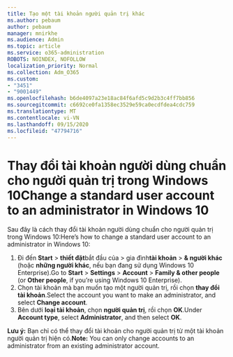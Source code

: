 ```yaml
---
title: Tạo một tài khoản người quản trị khác
ms.author: pebaum
author: pebaum
manager: mnirkhe
ms.audience: Admin
ms.topic: article
ms.service: o365-administration
ROBOTS: NOINDEX, NOFOLLOW
localization_priority: Normal
ms.collection: Adm_O365
ms.custom:
- "3451"
- "9001449"
ms.openlocfilehash: b6de4097a23e18ac84f6afd5c9d2b3c4ff7bb856
ms.sourcegitcommit: c6692ce0fa1358ec3529e59ca0ecdfdea4cdc759
ms.translationtype: MT
ms.contentlocale: vi-VN
ms.lasthandoff: 09/15/2020
ms.locfileid: "47794716"
---
```

# <a name="change-a-standard-user-account-to-an-administrator-in-windows-10"></a><span data-ttu-id="0ca23-102">Thay đổi tài khoản người dùng chuẩn cho người quản trị trong Windows 10</span><span class="sxs-lookup"><span data-stu-id="0ca23-102">Change a standard user account to an administrator in Windows 10</span></span>

<span data-ttu-id="0ca23-103">Sau đây là cách thay đổi tài khoản người dùng chuẩn cho người quản trị trong Windows 10:</span><span class="sxs-lookup"><span data-stu-id="0ca23-103">Here’s how to change a standard user account to an administrator in Windows 10:</span></span>

1. <span data-ttu-id="0ca23-104">Đi đến **Start**  >  **thiết đặt**bắt đầu của  >  gia đình**tài khoản**  >  **& người khác** (hoặc **những người khác**, nếu bạn đang sử dụng Windows 10 Enterprise).</span><span class="sxs-lookup"><span data-stu-id="0ca23-104">Go to **Start** > **Settings** > **Account** > **Family & other people** (or **Other people**, if you’re using Windows 10 Enterprise).</span></span>
2. <span data-ttu-id="0ca23-105">Chọn tài khoản mà bạn muốn tạo một người quản trị, rồi chọn **thay đổi tài khoản**.</span><span class="sxs-lookup"><span data-stu-id="0ca23-105">Select the account you want to make an administrator, and select **Change account**.</span></span>
3. <span data-ttu-id="0ca23-106">Bên dưới **loại tài khoản**, chọn **người quản trị**, rồi chọn **OK**.</span><span class="sxs-lookup"><span data-stu-id="0ca23-106">Under **Account type**, select **Administrator**, and then select **OK**.</span></span>

<span data-ttu-id="0ca23-107">**Lưu ý:** Bạn chỉ có thể thay đổi tài khoản cho người quản trị từ một tài khoản người quản trị hiện có.</span><span class="sxs-lookup"><span data-stu-id="0ca23-107">**Note:** You can only change accounts to an administrator from an existing administrator account.</span></span>